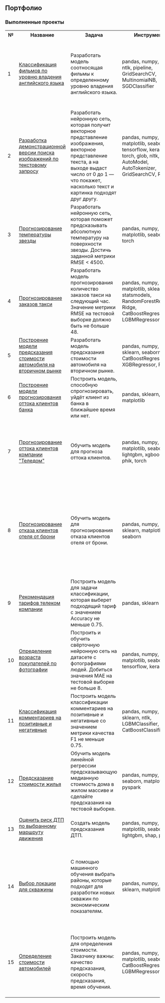 ## Портфолио

### **Выполненные проекты**

<table>
  
<tr>
  <th>№</th>
  <th>Название</th>
  <th>Задача</th>
  <th>Инструменты</th>
  <th>Итоги</th>
</tr> 

<tr>
  <td>1</td>
  <td><a href = "https://github.com/ALeksandrUrvanov/subtitles_english_level"> Классификация фильмов по уровню владения английского языка </a> </td>
  <td>Разработать модель соотносящая фильмы к определенному уровню владения английского языка. </td>
  <td> pandas, numpy, sklearn, ntlk, pipeline, GridSearchCV, MultinomialNB, SGDClassifier  </td>
  <td> Использовал модель SGDClassifier c Accuracy = 0.951220. Для заказчика однозначно рекомендую использовать эту модель для определения уровня английского языка по субтитрам.</td>
</tr>

<tr>
  <td>2</td>
  <td><a href = "https://github.com/ALeksandrUrvanov/search_for_images_on_demand"> Разработка демонстрационной версии поиска изображений по текстовому запросу </a> </td>
  <td> Разработать нейронную сеть, которая получит векторное представление изображения, векторное представление текста, а на выходе выдаст число от 0 до 1 — что покажет, насколько текст и картинка подходят друг другу. </td>
  <td> pandas, numpy, sklearn, matplotlib, seaborn, tensorflow, keras_nlp, torch, glob, nltk, AutoModel, AutoTokenizer, GridSearchCV, Ridge </td>
  <td> С помощью сети ResNet50 векторизировали фото, для векторизации текстов использовали DistilBert. Обучили полносвязную нейронную сеть, RMSE = 21.97%. </td>
</tr>

<tr>
  <td>3</td>
  <td><a href = "https://github.com/ALeksandrUrvanov/predictions_temperature_stars"> Прогнозирование температуры звезды </a> </td>
  <td> Разработать нейронную сеть, которая поможет предсказывать абсолютную температуру на поверхности звезды. Достичь заданной метрики RMSE < 4500. </td>
  <td> pandas, numpy, sklearn, matplotlib, seaborn, torch </td>
  <td> Обучили нейросеть. Достигли заданной метрики RMSE < 4500, с результатом 4491. </td>
</tr>

<tr>
  <td>4</td>
  <td><a href = "https://github.com/ALeksandrUrvanov/predictions_orders_taxi"> Прогнозирование заказов такси </a> </td>
  <td> Разработать модель прогнозирования количество заказов такси на следующий час. Значение метрики RMSE на тестовой выборке должно быть не больше 48. </td>
  <td> pandas, numpy, matplotlib, sklearn, statsmodels, RandomForestRegressor, Ridge, CatBoostRegressor, LGBMRegressor </td>
  <td> Использовал модель RandomForestRegressor. RMSE на тестовой выборке =  46. </td>
</tr>

<tr>
  <td>5</td>
  <td><a href = "https://github.com/ALeksandrUrvanov/used_cars_price"> Построение модели предсказания стоимости автомобиля на вторичном рынке </a> </td>
  <td> Разработать модель предсказания стоимости автомобиля на вторичном рынке. </td>
  <td> pandas, numpy, scipy, sklearn, seaborn, phik, CatBoostRegressor, XGBRegressor, Ridge </td>
  <td> Разработал модель CatBoostRegressor показатель MAPE = 0.1977. </td>
</tr>

<tr>
  <td>6</td>
  <td><a href = "https://github.com/ALeksandrUrvanov/churn_bank_customers"> Построение модели прогнозирования оттока клиентов банка </a></td>
  <td> Построить модель, способную спрогнозировать, уйдёт клиент из банка в ближайшее время или нет. </td>
  <td> pandas, sklearn, matplotlib </td>
  <td> Модель прогнозирования оттока клиентов банка достигла заданных показателей метрик  F1 = 0,60; AUC-ROC = 0,85.</td>
</tr>

<tr>
  <td>7</td>
  <td><a href = "https://github.com/ALeksandrUrvanov/churn_telecom_customers"> Прогнозирование оттока клиентов компании "Теледом" </a></td>
  <td> Обучить модель для прогноза оттока клиентов. </td>
  <td> pandas, numpy, sklearn, matplotlib, seaborn, lightgbm, xgboost, shap, phik, torch </td>
  <td> NeuralNetwork опередила остальные модели. На тестовой выборке NeuralNetwork показала ROC-AUC: 0.85. Что удовлетворяет поставленным требованиям компании оператора связи.</td>
</tr>

<tr>
  <td>8</td>
  <td><a href = "https://github.com/ALeksandrUrvanov/churn_hotel_customers"> Прогнозирование отказа клиентов отеля от брони </a></td>
  <td> Обучить модель для прогнозирования отказа клиентов отеля от брони. </td>
  <td> pandas, numpy, scipy, sklearn, matplotlib, seaborn </td>
  <td>  Модель дерева решений показала хорошие результаты на тестовой выборке ROC-AUC = 0.9198 . Модель принесёт компании выручку: 8 841 480 рублей, что является целесообразным действием при затратах на разработку системы прогнозирования 400 000 рублей.  </td>
</tr>

<tr>
  <td>9</td>
  <td><a href = "https://github.com/ALeksandrUrvanov/recommend_tariffs"> Рекомендация тарифов телеком компании </a></td>
  <td> Построить модель для задачи классификации, которая выберет подходящий тариф с значением Accuracy не меньше 0.75. </td>
  <td> pandas, sklearn </td>
  <td> На тестовой выборке модель случайного леса показала Accuracy = 0.7791.  </td>
</tr>

<tr>
  <td>10</td>
  <td><a href = "https://github.com/ALeksandrUrvanov/define_age_customers"> Определение возраста покупателей по фотографии </a></td>
  <td> Построить и обучить свёрточную нейронную сеть на датасете с фотографиями людей. Добиться значения MAE на тестовой выборке не больше 8. </td>
  <td> pandas, numpy, matplotlib, seaborn, tensorflow, keras </td>
  <td> Использовали архитектуру ResNet50. Test MAE: 5.8556.  </td>
</tr>

<tr>
  <td>11</td>
  <td><a href = "https://github.com/ALeksandrUrvanov/define_negative_comments"> Классификация комментариев на позитивные и негативные </a></td>
  <td> Построить модель классификации комментариев на позитивные и негативные со значением метрики качества F1 не меньше 0.75. </td>
  <td> pandas, numpy, spacy, sklearn, ntlk, LGBMClassifier, CatBoostClassifier </td>
  <td> Лучшей моделью по требуемому параметру является LogisticRegression.  F1 на тестовой выборке = 0,7761.  </td>
</tr>

<tr>
  <td>12</td>
  <td><a href = "https://github.com/ALeksandrUrvanov/predictions_cost_flats"> Предсказание стоимости жилья </a></td>
  <td> Обучить модель линейной регрессии предсказывающую медианную стоимость дома в жилом массиве и сделайте предсказания на тестовой выборке.  </td>
  <td> pandas, numpy, seaborn, matplotlib, pyspark </td>
  <td> По результату исследования модель линейной регрессии с категориальными переменными показала лучшие показатели RMSE = 73713. </td>
</tr>

<tr>
  <td>13</td>
  <td><a href = "https://github.com/ALeksandrUrvanov/risk_cars_accident"> Oценить риск ДТП по выбранному маршруту движения </a></td>
  <td> Создать модель предсказания ДТП.  </td>
  <td> pandas, numpy, sklearn, matplotlib, seaborn, lightgbm, shap, phik </td>
  <td> Использовал модель LightGBM и получил метрику recall = 72.9%, precision = 74.3%,  f1 = 72.7%. </td>
</tr>

<tr>
  <td>14</td>
  <td><a href = "https://github.com/ALeksandrUrvanov/well_selection"> Выбор локации для скважины </a></td>
  <td> С помощью машинного обучения выбрать районы, которые подходят для разработки новых скважин по экономическим показателям.  </td>
  <td> pandas, numpy, scipy, sklearn, matplotlib  </td>
  <td> По итогу расчета только один регион был принят в качестве экономически надежного для разработки местрождений. Необходимый объем сырья для безубыточной разработки 1 скважины в тыс. баррелей 111.11.  </td>
</tr>

<tr>
  <td>15</td>
  <td><a href = "https://github.com/ALeksandrUrvanov/predictions_cost_cars"> Определение стоимости автомобилей </a></td>
  <td> Построить модель для определения стоимости. Заказчику важны: качество предсказания, скорость предсказания, время обучения. </td>
  <td> pandas, numpy, sklearn, matplotlib, seaborn, CatBoostRegressor, LGBMRegressor </td>
  <td> Лучшей моделью по трем параметрам качество, скорость обучения и скорость предсказания можно считать CatBoostRegressor. RMSE для модели CatBoostRegressor на тестовой выборке 1328.  </td>
</tr>


</table>
